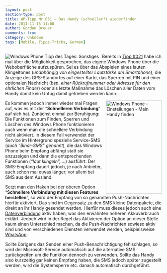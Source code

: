 ```yaml
---
layout: post
section-type: post
title: WP-Tipp Nr.051 – Das Handy (schneller?) wiederfinden
date: 2011-11-15 11:00
author: Gordon Breuer
comments: true
category: Unknown
tags: [Mobile, Tipps-Tricks, German]
---
```

<p><img style="margin: 0px 10px 0px 0px; display: inline; float: left" title="" alt="Windows Phone Tipp des Tages: Sonstiges" align="left" src="http://anheledirwp.blob.core.windows.net/wordpress/2011/11/sonstiges1.png" /></p>  <p>Bereits in <a href="/post/2011/09/30/WP-Tipp-021&ndash;Ubersicht-der-wichtigsten-Daten-im-Web.aspx">Tipp #021</a> habe ich mal über die Möglichkeit gesprochen, das eigene Windows Phone über die Weboberfläche aufzuspüren. Sei es über das Abspielen eines lauten Klingeltones (<em>unabhängig von eingestellter Lautstärke am Smartphone</em>), die Anzeige des GPS-Standortes auf einer Karte, das Sperren mit PIN und einer optionalen Nachricht (<em>bsp. einer Rückrufnummer oder Adresse für den ehrlichen Finder</em>) oder als letzte Maßnahme das Löschen aller Daten vom Handy damit kein Unfug damit getrieben werden kann.</p>  <p><img style="margin: 0px 0px 0px 10px; display: inline; float: right" title="" alt="Windows Phone - Einstellungen - Mein Handy finden" align="right" src="http://anheledirwp.blob.core.windows.net/wordpress/2011/11/6347190658_b41ffa0591.jpg" width="180" height="300" /></p>  <p>Es kommen jedoch immer wieder mal Fragen auf, was es mit der “<strong>Schnelleren Verbindung</strong>” auf sich hat. Zunächst einmal zur Beruhigung: Die Funktionen zum Finden, Sperren und Löschen des Windows Phone funktionieren auch wenn man die schnellere Verbindung nicht aktiviert. In diesem Fall verwendet der Service im Hintergrund spezielle Service-SMS (<em>auch “Binär-SMS” genannt</em>), die das Windows Phone beim Empfang abfängt statt sie anzuzeigen und dann die entsprechenden Funktionen (<em>“laut klingeln”, …</em>) ausführt. Der SMS-Empfang dauert jedoch, je nach Anbieter, auch schon mal etwas länger; vor allem bei SMS aus dem Ausland.</p>  <p>Setzt man den Haken bei der oberen Option “<strong>Schnellere Verbindung mit diesen Features herstellen</strong>”, so wird der Empfang von so genannten Push-Nachrichten hierfür aktiviert. Das sind im Gegensatz zu den SMS kleine Datenpakete, die direkt an ihr Handy gesendet werden. Hierfür muss dieses jedoch auch eine <a href="/post/2011/10/07/WP-Tipp-025-&ndash;-Datenverbindungen.aspx">Datenverbindung</a> aktiv haben, was den erwähnten höheren Akkuverbrauch erklärt. Jedoch wird in der Regel das Aktivieren der Option an dieser Stelle kaum einen Unterschied machen, da die Push-Nachrichten sowieso aktiv sind und von verschiedenen Diensten verwendet werden, beispielsweise <a href="http://www.windowsphone.com/de-DE/apps/218a0ebb-1585-4c7e-a9ec-054cf4569a79">WhatsApp</a>.</p>  <p>Sollte übrigens das Senden eíner Push-Benachrichtigung fehlschlagen, so wird der Microsoft-Service automatisch auf die alternative SMS zurückgreifen um die Funktion dennoch zu verwenden. Sollte das Handy also kurzzeitig gar keinen Empfang haben, die SMS jedoch später zugestellt werden, wird die Systemsperre etc. danach automatisch durchgeführt.</p>
